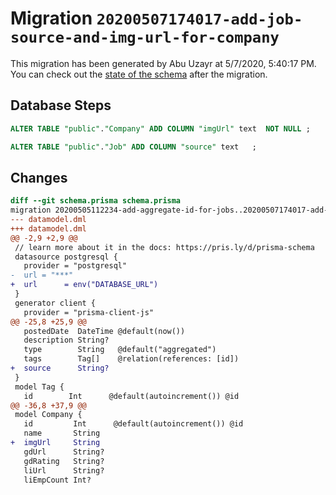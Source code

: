 # Migration `20200507174017-add-job-source-and-img-url-for-company`

This migration has been generated by Abu Uzayr at 5/7/2020, 5:40:17 PM.
You can check out the [state of the schema](./schema.prisma) after the migration.

## Database Steps

```sql
ALTER TABLE "public"."Company" ADD COLUMN "imgUrl" text  NOT NULL ;

ALTER TABLE "public"."Job" ADD COLUMN "source" text   ;
```

## Changes

```diff
diff --git schema.prisma schema.prisma
migration 20200505112234-add-aggregate-id-for-jobs..20200507174017-add-job-source-and-img-url-for-company
--- datamodel.dml
+++ datamodel.dml
@@ -2,9 +2,9 @@
 // learn more about it in the docs: https://pris.ly/d/prisma-schema
 datasource postgresql {
   provider = "postgresql"
-  url = "***"
+  url      = env("DATABASE_URL")
 }
 generator client {
   provider = "prisma-client-js"
@@ -25,8 +25,9 @@
   postedDate  DateTime @default(now())
   description String?
   type        String   @default("aggregated")
   tags        Tag[]    @relation(references: [id])
+  source      String?
 }
 model Tag {
   id        Int      @default(autoincrement()) @id
@@ -36,8 +37,9 @@
 model Company {
   id         Int      @default(autoincrement()) @id
   name       String
+  imgUrl     String
   gdUrl      String?
   gdRating   String?
   liUrl      String?
   liEmpCount Int?
```
